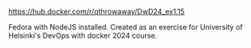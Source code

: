 https://hub.docker.com/r/qthrowaway/DwD24_ex1.15

Fedora with NodeJS installed. Created as an exercise for University of Helsinki's DevOps with docker 2024 course.